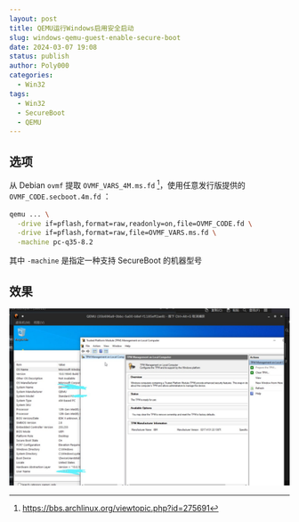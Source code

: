 ```yaml
---
layout: post
title: QEMU运行Windows启用安全启动
slug: windows-qemu-guest-enable-secure-boot
date: 2024-03-07 19:08
status: publish
author: Poly000
categories: 
  - Win32
tags: 
  - Win32
  - SecureBoot
  - QEMU
---
```


## 选项

从 Debian `ovmf` 提取 `OVMF_VARS_4M.ms.fd` [^0]，使用任意发行版提供的 `OVMF_CODE.secboot.4m.fd` ：

```bash
qemu ... \
  -drive if=pflash,format=raw,readonly=on,file=OVMF_CODE.fd \
  -drive if=pflash,format=raw,file=OVMF_VARS.ms.fd \
  -machine pc-q35-8.2
```

其中 `-machine` 是指定一种支持 SecureBoot 的机器型号

## 效果

![qemu-windows-sb](static/pics/windows-sb-enabled.jpg)

[^0]: https://bbs.archlinux.org/viewtopic.php?id=275691
